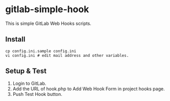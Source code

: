 # gitlab-simple-hook

This is simple GitLab Web Hooks scripts.


## Install

    cp config.ini.sample config.ini
    vi config.ini # edit mail address and other variables.

## Setup & Test

 1. Login to GitLab.
 2. Add the URL of hook.php to Add Web Hook Form in project hooks page.
 3. Push Test Hook button.

